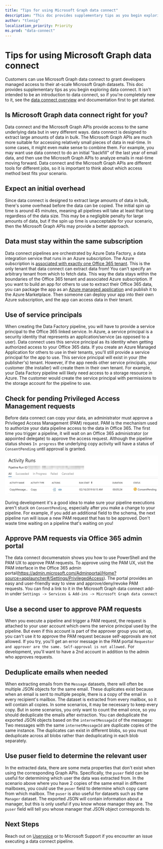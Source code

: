 ```yaml
---
title: "Tips for using Microsoft Graph data connect"
description: "This doc provides supplementary tips as you begin exploring data connect"
author: "tlenig"
localization_priority: Priority
ms.prod: "data-connect"
---
```


# Tips for using Microsoft Graph data connect

Customers can use Microsoft Graph data connect to grant developers managed access to their at-scale Microsoft Graph datasets. This doc provides supplementary tips as you begin exploring data connect. It isn't intended to be an introduction to data connect, so if you're completely new to it, see the [data connect overview](https://docs.microsoft.com/en-us/graph/data-connect-concept-overview) and documentation first to get started.

## Is Microsoft Graph data connect right for you?

Data connect and the Microsoft Graph APIs provide access to the same underlying data but in very different ways. data connect is designed to extract large amounts of data in bulk. The Microsoft Graph APIs are much more suitable for accessing relatively small pieces of data in real-time. In some cases, it might even make sense to combine them. For example, you may want use data connect to do an initial "backfill" of the last year of email data, and then use the Microsoft Graph APIs to analyze emails in real-time moving forward. Data connect and the Microsoft Graph APIs are different tools for different jobs, so it is important to think about which access method best fits your scenario.

## Expect an initial overhead

Since data connect is designed to extract large amounts of data in bulk, there's some overhead before the data can be copied. The initial spin up time is around 45 minutes, meaning all pipelines will take at least that long regardless of the data size. This may be a negligible penalty for large amounts of data, but if the spin up time is unacceptable for your scenario, then the Microsoft Graph APIs may provide a better approach.

## Data must stay within the same subscription

Data connect pipelines are orchestrated by Azure Data Factory, a data integration service that runs in an Azure subscription. The Azure subscription is [associated with exactly one Office 365 tenant](https://docs.microsoft.com/en-us/azure/active-directory/fundamentals/active-directory-how-subscriptions-associated-directory). This is the only tenant that data connect can extract data from! You can't specify an arbitrary tenant from which to fetch data. This way the data stays within the boundaries of the Office 365 tenant and associated Azure subscription.
If you want to build an app for others to use to extract their Office 365 data, you can package the app as an [Azure managed application](https://docs.microsoft.com/en-us/azure/managed-applications/overview) and publish it to the Azure Marketplace. Then someone can deploy your app into their own Azure subscription, and the app can access data in their tenant. 

## Use of service principals

When creating the Data Factory pipeline, you will have to provide a service principal to the Office 365 linked service. In Azure, a service principal is a security identity that represents an application/service (as opposed to a user). Data connect uses this service principal as its identity when getting authorized access to your Office 365 data.
If you create an Azure Managed Application for others to use in their tenants, you'll still provide a service principal for the app to use. This service principal will exist in your (the publisher's) tenant. However, if the app needs other service principals, your customer (the installer) will create them in their own tenant. For example, your Data Factory pipeline will likely need access to a storage resource in Azure. The customer would create the service principal with permissions to the storage account for the pipeline to use.

## Check for pending Privileged Access Management requests

Before data connect can copy your data, an administrator must approve a Privileged Access Management (PAM) request. PAM is the mechanism used to authorize your data pipeline access to the data in Office 365. The first time you trigger a pipeline, it will wait on an Office 365 administrator (or appointed delegate) to approve the access request. Although the pipeline status shows `In progress` the underlying copy activity will have a status of `ConsentPending` until approval is granted.

![Copy Activity View](images/data-connect-tips.png)

During development it's a good idea to make sure your pipeline executions aren't stuck on `ConsentPending`, especially after you make a change to your pipeline. For example, if you add an additional field to the schema, the next pipeline run will issue a new PAM request that has to be approved. Don't waste time waiting on a pipeline that's waiting on you!

## Approve PAM requests via Office 365 admin portal

The data connect documenatoin shows you how to use PowerShell and the PAM UX to approve PAM requests. To approve using the PAM UX, visit the PAM interface in the Office 365 admin portal(https://admin.microsoft.com/Adminportal/Home?source=applauncher#/Settings/PrivilegedAccess). The portal provides an easy and user-friendly way to view and approve/deny/revoke PAM requests. You can find a link to it in the Microsoft Graph data connect add-in under `Settings -> Services & Add-ins -> Microsoft Graph data connect`

## Use a second user to approve PAM requests

When you execute a pipeline and trigger a PAM request, the request is attached to your user account which owns the service principal used by the pipeline. But even if this account is part of the approver group you set up, you can't use it to approve the PAM request because self-approvals are not allowed. If you try, you'll get an error message in the PAM portal `Requestor and approver are the same. Self-approval is not allowed.` For development, you'll want to have a 2nd account in addition to the admin who approves requests.

## Deduplicate emails when needed

When extracting emails from the `Message` datasets, there will often be multiple JSON objects for the same email. These duplicates exist because when an email is sent to multiple people, there is a copy of the email in every recipient's mailbox. The dataset is extracted from every mailbox, so it will contain all copies. In some scenarios, it may be necessary to keep every copy. But in some scenarios, you only want to count the email once, so you should deduplicate the emails after extraction.
You can deduplicate the exported JSON objects based on the `internetMessageId` of the messages: Two messages with the same `internetMessageId` are duplicate copies of the same instance. The duplicates can exist in different blobs, so you must deduplicate across all blobs rather than deduplicating in each blob separately.

## Use puser field to determine the relevant user

In the extracted data, there are some meta properties that don't exist when using the corresponding Graph APIs. Specifically, the `puser` field can be useful for determining which user the data was extracted from. In the scenario above where you have 2 copies of the same email in different mailboxes, you could use the `puser` field to determine which copy came from which mailbox.
The `puser` is also useful for datasets such as the `Manager` dataset. The exported JSON will contain information about a manager, but this is only useful if you know whose manager they are. The `puser` field will tell you whose manager that JSON object corresponds to.

## Next Steps

Reach out on [Uservoice](https://microsoftgraph.uservoice.com/forums/920506-microsoft-graph-feature-requests?category_id=359581) or to Microsoft Support if you encounter an issue executing a data connect pipeline. 
